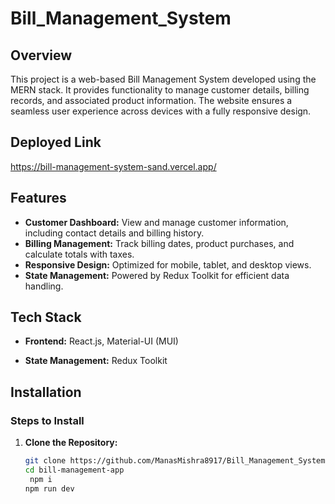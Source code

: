 # Bill_Management_System

## **Overview**
This project is a web-based Bill Management System developed using the MERN stack. It provides functionality to manage customer details, billing records, and associated product information. The website ensures a seamless user experience across devices with a fully responsive design.

## **Deployed Link**
https://bill-management-system-sand.vercel.app/

## **Features**
- **Customer Dashboard:** View and manage customer information, including contact details and billing history.
- **Billing Management:** Track billing dates, product purchases, and calculate totals with taxes.
- **Responsive Design:** Optimized for mobile, tablet, and desktop views.
- **State Management:** Powered by Redux Toolkit for efficient data handling.

## **Tech Stack**
- **Frontend:** React.js, Material-UI (MUI)
  
- **State Management:** Redux Toolkit

## **Installation**

### **Steps to Install**
1. **Clone the Repository:**
   ```bash
   git clone https://github.com/ManasMishra8917/Bill_Management_System.git
   cd bill-management-app
    npm i
   npm run dev
